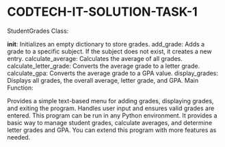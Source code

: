 # CODTECH-IT-SOLUTION-TASK-1







StudentGrades Class:

__init__: Initializes an empty dictionary to store grades.
add_grade: Adds a grade to a specific subject. If the subject does not exist, it creates a new entry.
calculate_average: Calculates the average of all grades.
calculate_letter_grade: Converts the average grade to a letter grade.
calculate_gpa: Converts the average grade to a GPA value.
display_grades: Displays all grades, the overall average, letter grade, and GPA.
Main Function:

Provides a simple text-based menu for adding grades, displaying grades, and exiting the program.
Handles user input and ensures valid grades are entered.
This program can be run in any Python environment. It provides a basic way to manage student grades, calculate averages, and determine letter grades and GPA. You can extend this program with more features as needed.

